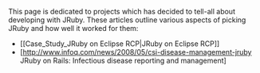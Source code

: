 This page is dedicated to projects which has decided to tell-all about developing with JRuby.  These articles outline various aspects of picking JRuby and how well it worked for them:

* [[Case_Study_JRuby on Eclipse RCP|JRuby on Eclipse RCP]]
* [http://www.infoq.com/news/2008/05/csi-disease-management-jruby JRuby on Rails: Infectious disease reporting and management]